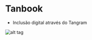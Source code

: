 Tanbook
=======
* Inclusão digital através do Tangram

![alt tag](http://app.unimedriopardo.com.br/arquivos/tanbook.jpg)
